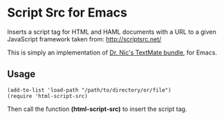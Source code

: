 # Script Src for Emacs

Inserts a script tag for HTML and HAML documents with a URL to a given
JavaScript framework taken from: <http://scriptsrc.net/>

This is simply an implementation of
[Dr. Nic's TextMate bundle](http://github.com/drnic/html-script-src.tmbundle),
for Emacs.


## Usage

    (add-to-list 'load-path "/path/to/directory/or/file")
    (require 'html-script-src)

Then call the function **(html-script-src)** to insert the script tag.
